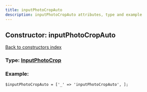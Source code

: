 ```yaml
---
title: inputPhotoCropAuto
description: inputPhotoCropAuto attributes, type and example
---
```

## Constructor: inputPhotoCropAuto  
[Back to constructors index](index.md)






### Type: [InputPhotoCrop](../types/InputPhotoCrop.md)


### Example:

```
$inputPhotoCropAuto = ['_' => 'inputPhotoCropAuto', ];
```  

